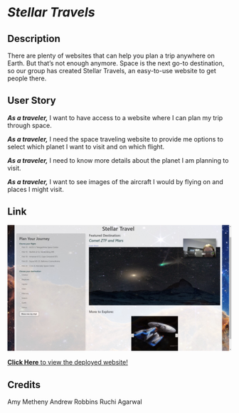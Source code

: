 
# ***Stellar Travels***


## Description

There are plenty of websites that can help you plan a trip anywhere on Earth. But that’s not enough anymore. Space is the next go-to destination, so our group has created Stellar Travels, an easy-to-use website to get people there.



## User Story

***As a traveler,*** I want to have access to a website where I can plan my trip through space. 

***As a traveler,*** I need the space traveling website to provide me options to select which planet I want to visit and on which flight.

***As a traveler,*** I need to know more details about the planet I am planning to visit.

***As a traveler,*** I want to see images of the aircraft I would by flying on and places I might visit.


## Link

![Deployed Application](assets/images/deployed-webpage.jpg)

[**Click Here** to view the deployed website!](https://abmetheny.github.io/trip-planning-of-the-future)






## Credits

Amy Metheny
Andrew Robbins
Ruchi Agarwal





